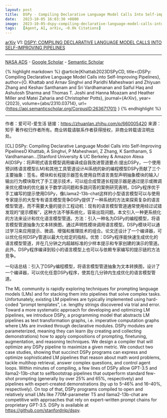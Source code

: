```yaml
---
layout: post
title:  DSPy - Compiling Declarative Language Model Calls Into Self-improving Pipelines
date:   2023-10-05 16:03:30 +0800
image:  2023-10-05-dspy-compiling-declarative-language-model-calls-into-self-improving-pipelines_squared.jpg
tags:   [Agent, AI, arXiv, ~0.0k Citations]
---
```


[arXiv](https://arxiv.org/abs/2310.03714) V1: [DSPY: COMPILING DECLARATIVE LANGUAGE MODEL CALLS INTO SELF-IMPROVING PIPELINES](https://arxiv.org/pdf/2310.03714.pdf)

---
[NASA ADS](https) - 
[Google Scholar](https) - 
[Semantic Scholar](https://www.semanticscholar.org/paper/DSPy%3A-Compiling-Declarative-Language-Model-Calls-Khattab-Singhvi/2069aaaa281eb13bcd9330fc4d43f24f6b436a53)

{% highlight markdown %}
@article{Khattab2023DSPyCD,
  title={DSPy: Compiling Declarative Language Model Calls into Self-Improving Pipelines},
  author={O. Khattab and Arnav Singhvi and Paridhi Maheshwari and Zhiyuan Zhang and Keshav Santhanam and Sri Vardhamanan and Saiful Haq and Ashutosh Sharma and Thomas T. Joshi and Hanna Moazam and Heather Miller and Matei Zaharia and Christopher Potts},
  journal={ArXiv},
  year={2023},
  volume={abs/2310.03714},
  url={https://api.semanticscholar.org/CorpusID:263671701}
}
{% endhighlight %}

---
作者：爱可可-爱生活
链接：https://zhuanlan.zhihu.com/p/660005420
来源：知乎
著作权归作者所有。商业转载请联系作者获得授权，非商业转载请注明出处。

[CL] DSPy: Compiling Declarative Language Model Calls into Self-Improving PipelinesO Khattab, A Singhvi, P Maheshwari, Z Zhang, K Santhanam, S Vardhamanan…[Stanford University & UC Berkeley & Amazon Alexa AI]DSPy：将声明式语言模型调用编译成自我改进管道要点:提出DSPy，一个使用预训练语言模型(LM)和其他工具管道设计AI系统的新的编程模型DSPy贡献了三个主要抽象：签名，模块和长程提示器签名使用自然语言类型声明抽象模块的输入/输出行为模块取代了手工提示技术，可以组合成管道长程提示器是通过提示或微调来优化模块的优化器关于数学词问题和多跳问答的案例研究表明，DSPy程序优于手工编写的提示使用DSPy，像Llama2-13b-chat这样的小型语言模型可以与使用专家提示的大型专有语言模型竞争DSPy提供了一种系统的方法来探索复杂的语言模型管道，而不需要大量的提示工程动机：现有的语言模型管道通常使用经过试错发现的“提示模板”，这种方法不够系统化，容易出现问题。本文引入一种更系统化的方法来设计和优化语言模型管道。方法：引入一种名为DSPy的编程模型，将语言模型管道抽象为文本转换图，通过声明性模块调用语言模型。DSPy模块可以通过学习来应用提示、微调、增强和推理技术的组合。论文还设计了一个编译器，可以优化任何DSPy管道以最大化给定的指标。优势：DSPy程序能快速生成优化的语言模型管道，并在几分钟之内超越标准的少样本提示和专家创建的演示的管道。此外，DSPy程序编译到较小的语言模型上也可以与依赖专家编写的提示链的方法竞争。

一句话总结：引入了DSPy编程模型，将语言模型管道抽象为文本转换图，设计了一个编译器，可以优化任意DSPy程序，使其在几分钟内生成优化的语言模型管道。 

The ML community is rapidly exploring techniques for prompting language models (LMs) and for stacking them into pipelines that solve complex tasks. Unfortunately, existing LM pipelines are typically implemented using hard-coded “prompt templates”, i.e. lengthy strings discovered via trial and error. Toward a more systematic approach for developing and optimizing LM pipelines, we introduce DSPy, a programming model that abstracts LM pipelines as text transformation graphs, i.e. imperative computation graphs where LMs are invoked through declarative modules. DSPy modules are parameterized, meaning they can learn (by creating and collecting demonstrations) how to apply compositions of prompting, finetuning, augmentation, and reasoning techniques. We design a compiler that will optimize any DSPy pipeline to maximize a given metric. We conduct two case studies, showing that succinct DSPy programs can express and optimize sophisticated LM pipelines that reason about math word problems, tackle multihop retrieval, answer complex questions, and control agent loops. Within minutes of compiling, a few lines of DSPy allow GPT-3.5 and llama2-13b-chat to selfbootstrap pipelines that outperform standard few-shot prompting (generally by over 25% and 65%, respectively) and pipelines with expert-created demonstrations (by up to 5–46% and 16–40%, respectively). On top of that, DSPy programs compiled to open and relatively small LMs like 770M-parameter T5 and llama2-13b-chat are competitive with approaches that rely on expert-written prompt chains for proprietary GPT-3.5. DSPy is available at https://github.com/stanfordnlp/dspy.